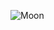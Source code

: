 ![Moon]("[https://media.giphy.com/media/v1.Y2lkPTc5MGI3NjExc2hubnZrdnZrb2tkeDZ6a2JpZXBsdXc5ajdtdWtzaGx0aXZ0Y2N6ciZlcD12MV9pbnRlcm5hbF9naWZfYnlfaWQmY3Q9Zw/siCRldvfdu3Ic/giphy.gif")
